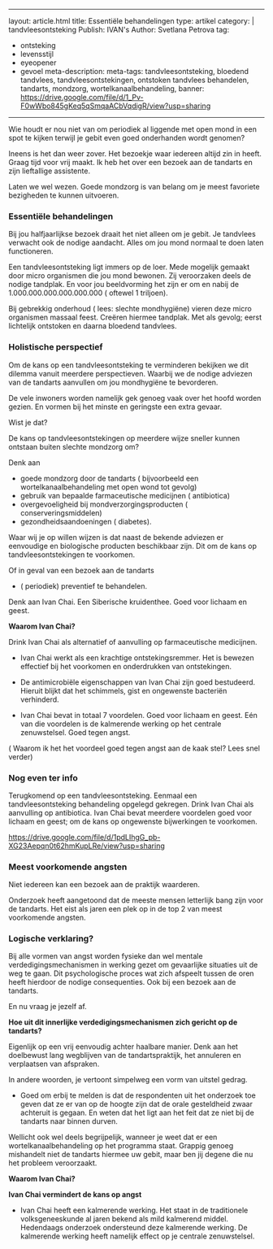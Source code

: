 
---
layout: article.html
title: Essentiële behandelingen
type: artikel
category: | tandvleesontsteking
Publish: IVAN's
Author: Svetlana Petrova
tag:
  - ontsteking
  - levensstijl
  - eyeopener
  - gevoel
meta-description: 
meta-tags: tandvleesontsteking, bloedend tandvlees, tandvleesontstekingen, ontstoken tandvlees behandelen, tandarts, mondzorg, wortelkanaalbehandeling,
banner: https://drive.google.com/file/d/1_Pv-F0wWbo845gKeq5qSmqaACbVqdigR/view?usp=sharing
---

Wie houdt er nou niet van om periodiek al liggende met open mond in een spot te kijken terwijl je gebit even goed onderhanden wordt genomen?

Ineens is het dan weer zover. Het bezoekje waar iedereen altijd zin in heeft. Graag tijd voor vrij maakt. Ik heb het over een bezoek aan de tandarts en zijn lieftallige assistente.

Laten we wel wezen. Goede mondzorg is van belang om je meest favoriete bezigheden te kunnen uitvoeren.

###  Essentiële behandelingen

Bij jou halfjaarlijkse bezoek draait het niet alleen om je gebit. Je tandvlees verwacht ook de nodige aandacht. Alles om jou mond normaal te doen laten functioneren. 

Een tandvleesontsteking ligt immers op de loer. Mede mogelijk gemaakt door micro organismen die jou mond bewonen. Zij veroorzaken deels de nodige tandplak. En voor jou beeldvorming het zijn er om en nabij de 1.000.000.000.000.000.000 ( oftewel 1 triljoen).

Bij gebrekkig onderhoud ( lees: slechte mondhygiëne) vieren deze micro organismen massaal feest. Creëren hiermee tandplak. Met als gevolg; eerst lichtelijk ontstoken en daarna bloedend tandvlees. 

### Holistische perspectief

Om de kans op een tandvleesontsteking te verminderen bekijken we dit dilemma vanuit meerdere perspectieven. Waarbij we de nodige adviezen van de tandarts aanvullen om jou mondhygiëne te bevorderen.

De vele inwoners worden namelijk gek genoeg vaak over het hoofd worden gezien. En vormen bij het minste en geringste een extra gevaar. 

Wist je dat? 

De kans op tandvleesontstekingen op meerdere wijze sneller kunnen ontstaan buiten slechte mondzorg om?

Denk aan 

* goede mondzorg door de tandarts ( bijvoorbeeld een wortelkanaalbehandeling met open wond tot gevolg) 
* gebruik van bepaalde farmaceutische medicijnen ( antibiotica)
* overgevoeligheid bij mondverzorgingsproducten ( conserveringsmiddelen)
* gezondheidsaandoeningen ( diabetes).

Waar wij je op willen wijzen is dat naast de bekende adviezen er eenvoudige en biologische producten beschikbaar zijn. Dit om de kans op tandvleesontstekingen te voorkomen. 

Of in geval van een bezoek aan de tandarts
* ( periodiek) preventief te behandelen.

Denk aan Ivan Chai. Een Siberische kruidenthee. Goed voor lichaam en geest.

**Waarom Ivan Chai?**

Drink Ivan Chai als alternatief of aanvulling op farmaceutische medicijnen. 

* Ivan Chai werkt als een krachtige ontstekingsremmer. Het is bewezen effectief bij het voorkomen en onderdrukken van ontstekingen.

* De antimicrobiële eigenschappen van Ivan Chai zijn goed bestudeerd. Hieruit blijkt dat het schimmels, gist en ongewenste bacteriën verhinderd.

* Ivan Chai bevat in totaal 7 voordelen. Goed voor lichaam en geest. Eén van die voordelen is de kalmerende werking op het centrale zenuwstelsel. Goed tegen angst. 

( Waarom ik het het voordeel goed tegen angst aan de kaak stel? Lees snel verder)

### Nog even ter info

Terugkomend op een tandvleesontsteking. Eenmaal een tandvleesontsteking behandeling opgelegd gekregen. Drink Ivan Chai als aanvulling op antibiotica. Ivan Chai bevat meerdere voordelen goed voor lichaam en geest; om de kans op ongewenste bijwerkingen te voorkomen. 

https://drive.google.com/file/d/1pdLIhgG_pb-XG23Aepqn0t62hmKupLRe/view?usp=sharing

### Meest voorkomende angsten

Niet iedereen kan een bezoek aan de praktijk waarderen.

Onderzoek heeft aangetoond dat de meeste mensen letterlijk bang zijn voor de tandarts. Het eist als jaren een plek op in de top 2 van meest voorkomende angsten. 

### Logische verklaring? 

Bij alle vormen van angst worden fysieke dan wel mentale verdedigingsmechanismen in werking gezet om gevaarlijke situaties uit de weg te gaan. Dit psychologische proces wat zich afspeelt tussen de oren heeft hierdoor de nodige consequenties. Ook bij een bezoek aan de tandarts. 

En nu vraag je jezelf af. 

**Hoe uit dit innerlijke verdedigingsmechanismen zich gericht op de tandarts?**

Eigenlijk op een vrij eenvoudig achter haalbare manier. Denk aan het doelbewust lang wegblijven van de tandartspraktijk, het annuleren en verplaatsen van afspraken. 

In andere woorden, je vertoont simpelweg een vorm van uitstel gedrag. 

* Goed om erbij te melden is dat de respondenten uit het onderzoek toe geven dat ze er van op de hoogte zijn dat de orale gesteldheid zwaar achteruit is gegaan. En weten dat het ligt aan het feit dat ze niet bij de tandarts naar binnen durven.

Wellicht ook wel deels begrijpelijk, wanneer je weet dat er een wortelkanaalbehandeling op het programma staat. Grappig genoeg mishandelt niet de tandarts hiermee uw gebit, maar ben jij degene die nu het probleem veroorzaakt.

**Waarom Ivan Chai?**

**Ivan Chai vermindert de kans op angst**
* Ivan Chai heeft een kalmerende werking. Het staat in de traditionele volksgeneeskunde al jaren bekend als mild kalmerend middel. Hedendaags onderzoek ondersteund deze kalmerende werking. De kalmerende werking heeft namelijk effect op je centrale zenuwstelsel.
